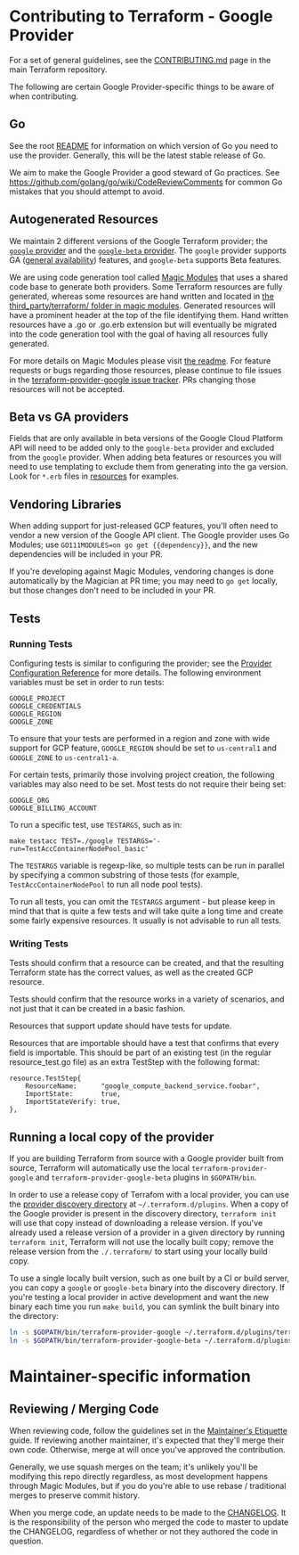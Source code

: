 # Contributing to Terraform - Google Provider

For a set of general guidelines, see the [CONTRIBUTING.md](https://github.com/hashicorp/terraform/blob/master/.github/CONTRIBUTING.md) page in the main Terraform repository.

The following are certain Google Provider-specific things to be aware of when contributing.

## Go

See the root [README](../README.md) for information on which version of Go you need to use the provider. Generally, this will
be the latest stable release of Go.

We aim to make the Google Provider a good steward of Go practices. See https://github.com/golang/go/wiki/CodeReviewComments for common Go mistakes that you should attempt to avoid.

## Autogenerated Resources

We maintain 2 different versions of the Google Terraform provider; the [`google` provider](https://github.com/terraform-providers/terraform-provider-google) and the [`google-beta` provider](https://github.com/terraform-providers/terraform-provider-google-beta). The `google` provider supports GA ([general availability](https://cloud.google.com/terms/launch-stages)) features, and `google-beta` supports Beta features.

We are using code generation tool called [Magic Modules](https://github.com/googleCloudPlatform/magic-modules/) that uses a shared code base to generate both providers. Some Terraform resources are fully generated, whereas some resources are hand written and located in [the third_party/terraform/ folder in magic modules](https://github.com/GoogleCloudPlatform/magic-modules/tree/master/third_party/terraform/resources). Generated resources will have a prominent header at the top of the file identifying them. Hand written resources have a .go or .go.erb extension but will eventually be migrated into the code generation tool with the goal of having all resources fully generated.

For more details on Magic Modules please visit [the readme](https://github.com/GoogleCloudPlatform/magic-modules). For feature requests or bugs regarding those resources, please continue to file issues in the [terraform-provider-google issue tracker](https://github.com/terraform-providers/terraform-provider-google/issues). PRs changing those resources will not be accepted.

## Beta vs GA providers

Fields that are only available in beta versions of the Google Cloud Platform API will need to be added only to the `google-beta` provider and excluded from the `google` provider. When adding beta features or resources you will need to use templating to exclude them from generating into the ga version. Look for `*.erb` files in [resources](https://github.com/GoogleCloudPlatform/magic-modules/tree/master/third_party/terraform/resources) for examples.

## Vendoring Libraries

When adding support for just-released GCP features, you'll often need to vendor a new version of the Google API client. The Google provider uses Go Modules; use `GO111MODULES=on go get {{dependency}}`, and the new dependencies will be included in your PR.

If you're developing against Magic Modules, vendoring changes is done automatically by the Magician at PR time; you may need to `go get` locally, but those changes don't need to be included in your PR.

## Tests

### Running Tests

Configuring tests is similar to configuring the provider; see the [Provider Configuration Reference](https://www.terraform.io/docs/providers/google/provider_reference.html#configuration-reference) for more details. The following environment variables must be set in order to run tests:

```
GOOGLE_PROJECT
GOOGLE_CREDENTIALS
GOOGLE_REGION
GOOGLE_ZONE
```

To ensure that your tests are performed in a region and zone with wide support for GCP feature, `GOOGLE_REGION` should be set to `us-central1` and `GOOGLE_ZONE` to `us-central1-a`.

For certain tests, primarily those involving project creation, the following variables may also need to be set. Most tests do
not require their being set:

```
GOOGLE_ORG
GOOGLE_BILLING_ACCOUNT
```

To run a specific test, use `TESTARGS`, such as in:

```
make testacc TEST=./google TESTARGS='-run=TestAccContainerNodePool_basic'
```

The `TESTARGS` variable is regexp-like, so multiple tests can be run in parallel by specifying a common substring of those tests (for example, `TestAccContainerNodePool` to run all node pool tests).

To run all tests, you can omit the `TESTARGS` argument - but please keep in mind that that is quite a few tests and will take quite a long time and create some fairly expensive resources.  It usually is not advisable to run all tests.

### Writing Tests

Tests should confirm that a resource can be created, and that the resulting Terraform state has the correct values, as well as the created GCP resource.

Tests should confirm that the resource works in a variety of scenarios, and not just that it can be created in a basic fashion.

Resources that support update should have tests for update.

Resources that are importable should have a test that confirms that every field is importable. This should be part of an existing test (in the regular resource_test.go file) as an extra TestStep with the following format:
```
resource.TestStep{
	ResourceName:      "google_compute_backend_service.foobar",
	ImportState:       true,
	ImportStateVerify: true,
},
```

## Running a local copy of the provider
If you are building Terraform from source with a Google provider built from source, Terraform will automatically use the
local `terraform-provider-google` and `terraform-provider-google-beta` plugins in `$GOPATH/bin`.

In order to use a release copy of Terrafom with a local provider, you can use the [provider discovery directory](https://www.terraform.io/docs/extend/how-terraform-works.html#discovery)
at `~/.terraform.d/plugins`. When a copy of the Google provider is present in the discovery directory, `terraform init` will
use that copy instead of downloading a release version. If you've already used a release version of a provider in a given directory by running `terraform init`, Terraform will not use the locally built copy; remove the release version from the `./.terraform/` to start using your locally build copy.

To use a single locally built version, such as one built by a CI or build server, you can copy a `google` or `google-beta`
binary into the discovery directory. If you're testing a local provider in active development and want the new binary each
time you run `make build`, you can symlink the built binary into the directory:

```bash
ln -s $GOPATH/bin/terraform-provider-google ~/.terraform.d/plugins/terraform-provider-google
ln -s $GOPATH/bin/terraform-provider-google-beta ~/.terraform.d/plugins/terraform-provider-google-beta
```

# Maintainer-specific information

## Reviewing / Merging Code

When reviewing code, follow the guidelines set in the
[Maintainer's Etiquette](https://github.com/hashicorp/terraform/blob/master/docs/maintainer-etiquette.md)
guide. If reviewing another maintainer, it's expected that they'll merge their own code. Otherwise, merge at will once
you've approved the contribution.

Generally, we use squash merges on the team; it's unlikely you'll be modifying this repo directly regardless, as most development happens through Magic Modules, but if you do you're able to use rebase / traditional merges to preserve commit history.

When you merge code, an update needs to be made to the [CHANGELOG](https://github.com/terraform-providers/terraform-provider-google/blob/master/CHANGELOG.md).
It is the responsibility of the person who merged the code to master to update the CHANGELOG, regardless of whether or not they authored the code in question.
